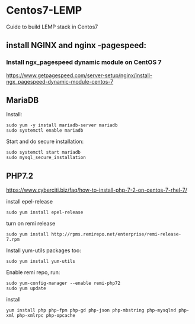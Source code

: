 # Centos7-LEMP
Guide to build LEMP stack in Centos7


## install NGINX and nginx -pagespeed:
### Install ngx_pagespeed dynamic module on CentOS 7

https://www.getpagespeed.com/server-setup/nginx/install-ngx_pagespeed-dynamic-module-centos-7


## MariaDB
Install:
```console
sudo yum -y install mariadb-server mariadb
sudo systemctl enable mariadb
```
Start and do secure installation:
```console
sudo systemctl start mariadb
sudo mysql_secure_installation
```

## PHP7.2
https://www.cyberciti.biz/faq/how-to-install-php-7-2-on-centos-7-rhel-7/

install epel-release
```console
sudo yum install epel-release
````

turn on remi release
```console
sudo yum install http://rpms.remirepo.net/enterprise/remi-release-7.rpm
```

Install yum-utils packages too:
```console
sudo yum install yum-utils
```

Enable remi repo, run:
```console
sudo yum-config-manager --enable remi-php72
sudo yum update
```
install
```console
yum install php php-fpm php-gd php-json php-mbstring php-mysqlnd php-xml php-xmlrpc php-opcache
```
